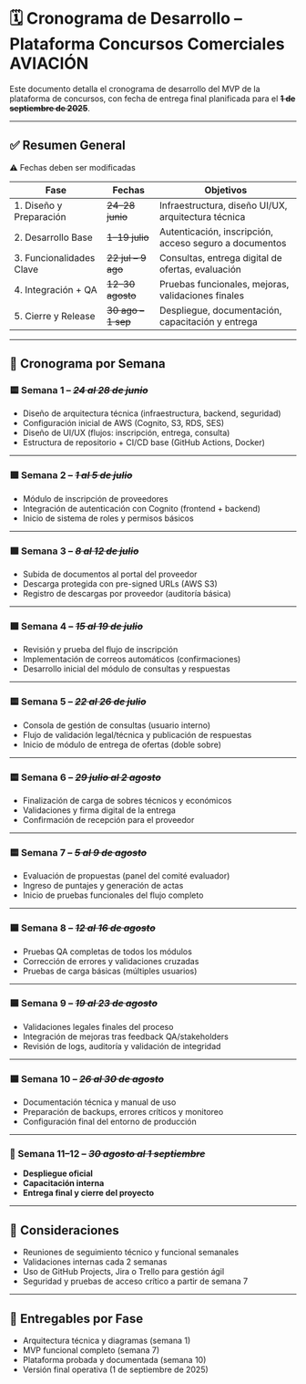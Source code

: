 # 🗓️ Cronograma de Desarrollo – Plataforma Concursos Comerciales AVIACIÓN

Este documento detalla el cronograma de desarrollo del MVP de la plataforma de concursos, con fecha de entrega final planificada para el **~~1 de septiembre de 2025~~**.

---

## ✅ Resumen General
⚠️ Fechas deben ser modificadas

| Fase | Fechas | Objetivos |
|------|--------|-----------|
| 1. Diseño y Preparación | ~~24–28 junio~~ | Infraestructura, diseño UI/UX, arquitectura técnica |
| 2. Desarrollo Base | ~~1–19 julio~~ | Autenticación, inscripción, acceso seguro a documentos |
| 3. Funcionalidades Clave | ~~22 jul – 9 ago~~ | Consultas, entrega digital de ofertas, evaluación |
| 4. Integración + QA | ~~12–30 agosto~~ | Pruebas funcionales, mejoras, validaciones finales |
| 5. Cierre y Release | ~~30 ago – 1 sep~~ | Despliegue, documentación, capacitación y entrega |

---

## 📅 Cronograma por Semana

### 🟨 Semana 1 – *~~24 al 28 de junio~~*
- Diseño de arquitectura técnica (infraestructura, backend, seguridad)
- Configuración inicial de AWS (Cognito, S3, RDS, SES)
- Diseño de UI/UX (flujos: inscripción, entrega, consulta)
- Estructura de repositorio + CI/CD base (GitHub Actions, Docker)

---

### 🟩 Semana 2 – *~~1 al 5 de julio~~*
- Módulo de inscripción de proveedores
- Integración de autenticación con Cognito (frontend + backend)
- Inicio de sistema de roles y permisos básicos

---

### 🟩 Semana 3 – *~~8 al 12 de julio~~*
- Subida de documentos al portal del proveedor
- Descarga protegida con pre-signed URLs (AWS S3)
- Registro de descargas por proveedor (auditoría básica)

---

### 🟩 Semana 4 – *~~15 al 19 de julio~~*
- Revisión y prueba del flujo de inscripción
- Implementación de correos automáticos (confirmaciones)
- Desarrollo inicial del módulo de consultas y respuestas

---

### 🟨 Semana 5 – *~~22 al 26 de julio~~*
- Consola de gestión de consultas (usuario interno)
- Flujo de validación legal/técnica y publicación de respuestas
- Inicio de módulo de entrega de ofertas (doble sobre)

---

### 🟨 Semana 6 – *~~29 julio al 2 agosto~~*
- Finalización de carga de sobres técnicos y económicos
- Validaciones y firma digital de la entrega
- Confirmación de recepción para el proveedor

---

### 🟨 Semana 7 – *~~5 al 9 de agosto~~*
- Evaluación de propuestas (panel del comité evaluador)
- Ingreso de puntajes y generación de actas
- Inicio de pruebas funcionales del flujo completo

---

### 🟦 Semana 8 – *~~12 al 16 de agosto~~*
- Pruebas QA completas de todos los módulos
- Corrección de errores y validaciones cruzadas
- Pruebas de carga básicas (múltiples usuarios)

---

### 🟦 Semana 9 – *~~19 al 23 de agosto~~*
- Validaciones legales finales del proceso
- Integración de mejoras tras feedback QA/stakeholders
- Revisión de logs, auditoría y validación de integridad

---

### 🟦 Semana 10 – *~~26 al 30 de agosto~~*
- Documentación técnica y manual de uso
- Preparación de backups, errores críticos y monitoreo
- Configuración final del entorno de producción

---

### 🚀 Semana 11–12 – *~~30 agosto al 1 septiembre~~*
- **Despliegue oficial**
- **Capacitación interna**
- **Entrega final y cierre del proyecto**

---

## 📌 Consideraciones

- Reuniones de seguimiento técnico y funcional semanales
- Validaciones internas cada 2 semanas
- Uso de GitHub Projects, Jira o Trello para gestión ágil
- Seguridad y pruebas de acceso crítico a partir de semana 7

---

## 📘 Entregables por Fase

- Arquitectura técnica y diagramas (semana 1)
- MVP funcional completo (semana 7)
- Plataforma probada y documentada (semana 10)
- Versión final operativa (1 de septiembre de 2025)

